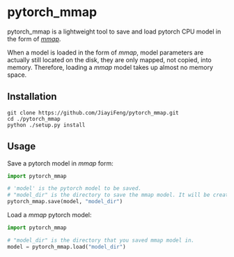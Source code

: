 # pytorch_mmap

pytorch_mmap is a lightweight tool to save and load pytorch CPU model in the form of [*mmap*](https://en.wikipedia.org/wiki/Mmap). 

When a model is loaded in the form of *mmap*, model parameters are actually still located on the disk, they are only mapped, not copied, into memory. Therefore, loading a *mmap* model takes up almost no memory space.



## Installation

```
git clone https://github.com/JiayiFeng/pytorch_mmap.git
cd ./pytorch_mmap
python ./setup.py install
```



## Usage

Save a pytorch model in *mmap* form:

```python
import pytorch_mmap

# 'model' is the pytorch model to be saved.
# "model_dir" is the directory to save the mmap model. It will be created if it does not exist.
pytorch_mmap.save(model, "model_dir")
```

Load a *mmap* pytorch model:

```python
import pytorch_mmap

# "model_dir" is the directory that you saved mmap model in.
model = pytorch_mmap.load("model_dir")
```

